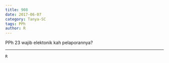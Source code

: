```yaml
---
title: 908
date: 2017-06-07
category: Tanya-SC
tags: PPh
author: R
---
```


PPh 23 wajib elektonik kah pelaporannya?

---



`R`
